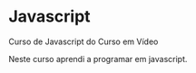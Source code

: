# Javascript
Curso  de Javascript do Curso em Vídeo

Neste curso aprendi a programar em javascript.

